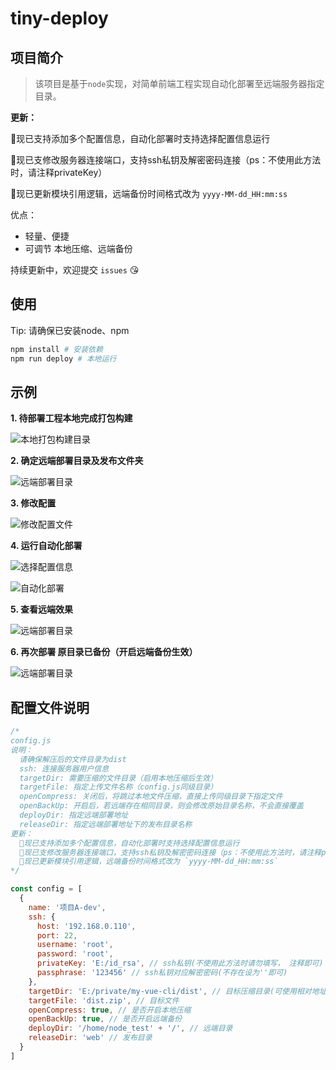 # tiny-deploy

## 项目简介

> 该项目是基于`node`实现，对简单前端工程实现自动化部署至远端服务器指定目录。

**更新：**

🎉现已支持添加多个配置信息，自动化部署时支持选择配置信息运行

🎉现已支修改服务器连接端口，支持ssh私钥及解密密码连接（ps：不使用此方法时，请注释privateKey）

🎉现已更新模块引用逻辑，远端备份时间格式改为 `yyyy-MM-dd_HH:mm:ss`

优点：
  - 轻量、便捷
  - 可调节 本地压缩、远端备份

持续更新中，欢迎提交 `issues` 😘

## 使用

Tip: 请确保已安装node、npm
```bash
npm install # 安装依赖
npm run deploy # 本地运行
```

## 示例
**1. 待部署工程本地完成打包构建**

![本地打包构建目录](http://cdn.mydearest.cn/blog/images/tiny-deploy.png)

**2. 确定远端部署目录及发布文件夹**

![远端部署目录]((http://cdn.mydearest.cn/blog/images/tiny-deploy2.png))

**3. 修改配置**

![修改配置文件]((http://cdn.mydearest.cn/blog/images/tiny-deploy3.png))

**4. 运行自动化部署**

![选择配置信息]((http://cdn.mydearest.cn/blog/images/tiny-deploy4.png))

![自动化部署]((http://cdn.mydearest.cn/blog/images/tiny-deploy5.png))

**5. 查看远端效果**

![远端部署目录]((http://cdn.mydearest.cn/blog/images/tiny-deploy6.png))

**6. 再次部署 原目录已备份（开启远端备份生效）**

![远端部署目录]((http://cdn.mydearest.cn/blog/images/tiny-deploy7.png))
## 配置文件说明
```js
/*
config.js
说明：
  请确保解压后的文件目录为dist
  ssh: 连接服务器用户信息
  targetDir: 需要压缩的文件目录（启用本地压缩后生效）
  targetFile: 指定上传文件名称（config.js同级目录）
  openCompress: 关闭后，将跳过本地文件压缩，直接上传同级目录下指定文件
  openBackUp: 开启后，若远端存在相同目录，则会修改原始目录名称，不会直接覆盖
  deployDir: 指定远端部署地址
  releaseDir: 指定远端部署地址下的发布目录名称
更新：
  🎉现已支持添加多个配置信息，自动化部署时支持选择配置信息运行
  🎉现已支修改服务器连接端口，支持ssh私钥及解密密码连接（ps：不使用此方法时，请注释privateKey）
  🎉现已更新模块引用逻辑，远端备份时间格式改为 `yyyy-MM-dd_HH:mm:ss`
*/

const config = [
  {
    name: '项目A-dev',
    ssh: {
      host: '192.168.0.110',
      port: 22,
      username: 'root',
      password: 'root',
      privateKey: 'E:/id_rsa', // ssh私钥(不使用此方法时请勿填写， 注释即可)
      passphrase: '123456' // ssh私钥对应解密密码(不存在设为''即可)
    },
    targetDir: 'E:/private/my-vue-cli/dist', // 目标压缩目录(可使用相对地址)
    targetFile: 'dist.zip', // 目标文件
    openCompress: true, // 是否开启本地压缩
    openBackUp: true, // 是否开启远端备份
    deployDir: '/home/node_test' + '/', // 远端目录
    releaseDir: 'web' // 发布目录
  }
]
```
